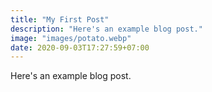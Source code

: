 ```yaml
---
title: "My First Post"
description: "Here's an example blog post." 
image: "images/potato.webp"
date: 2020-09-03T17:27:59+07:00
---
```


Here's an example blog post.
